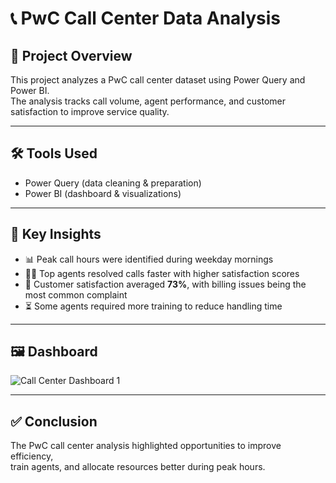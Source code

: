 # 📞 PwC Call Center Data Analysis

## 📌 Project Overview  
This project analyzes a PwC call center dataset using Power Query and Power BI.  
The analysis tracks call volume, agent performance, and customer satisfaction to improve service quality.  

---

## 🛠️ Tools Used  
- Power Query (data cleaning & preparation)  
- Power BI (dashboard & visualizations)  

---

## 🔎 Key Insights  
- 📊 Peak call hours were identified during weekday mornings  
- 👩‍💼 Top agents resolved calls faster with higher satisfaction scores  
- 💬 Customer satisfaction averaged **73%**, with billing issues being the most common complaint  
- ⏳ Some agents required more training to reduce handling time  

---

## 🖼️ Dashboard  
![Call Center Dashboard 1](call_center_dashboard1.png)

---

## ✅ Conclusion  
The PwC call center analysis highlighted opportunities to improve efficiency,  
train agents, and allocate resources better during peak hours.  


